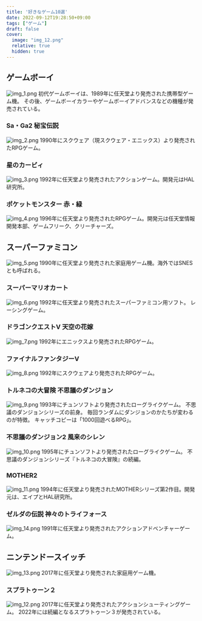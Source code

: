 ```yaml
---
title: '好きなゲーム10選'
date: 2022-09-12T19:28:50+09:00
tags: ["ゲーム"]
draft: false
cover:
  image: "img_12.png"
  relative: true
  hidden: true
---
```


## ゲームボーイ
![img_1.png](img_1.png)
初代ゲームボーイは、1989年に任天堂より発売された携帯型ゲーム機。
その後、ゲームボーイカラーやゲームボーイアドバンスなどの機種が発売されている。

### Sa・Ga2 秘宝伝説
![img_2.png](img_2.png)
1990年にスクウェア（現スクウェア・エニックス）より発売されたRPGゲーム。

### 星のカービィ
![img_3.png](img_3.png)
1992年に任天堂より発売されたアクションゲーム。開発元はHAL研究所。

### ポケットモンスター 赤・緑
![img_4.png](img_4.png)
1996年に任天堂より発売されたRPGゲーム。開発元は任天堂情報開発本部、ゲームフリーク、クリーチャーズ。

## スーパーファミコン
![img_5.png](img_5.png)
1990年に任天堂より発売された家庭用ゲーム機。海外ではSNESとも呼ばれる。

### スーパーマリオカート
![img_6.png](img_6.png)
1992年に任天堂より発売されたスーパーファミコン用ソフト。
レーシングゲーム。

### ドラゴンクエストV 天空の花嫁
![img_7.png](img_7.png)
1992年にエニックスより発売されたRPGゲーム。

### ファイナルファンタジーV
![img_8.png](img_8.png)
1992年にスクウェアより発売されたRPGゲーム。

### トルネコの大冒険 不思議のダンジョン
![img_9.png](img_9.png)
1993年にチュンソフトより発売されたローグライクゲーム。
不思議のダンジョンシリーズの前身。
毎回ランダムにダンジョンのかたちが変わるのが特徴。
キャッチコピーは「1000回遊べるRPG」。

### 不思議のダンジョン2 風来のシレン
![img_10.png](img_10.png)
1995年にチュンソフトより発売されたローグライクゲーム。
不思議のダンジョンシリーズ『トルネコの大冒険』の続編。

### MOTHER2
![img_11.png](img_11.png)
1994年に任天堂より発売されたMOTHERシリーズ第2作目。開発元は、エイプとHAL研究所。

### ゼルダの伝説 神々のトライフォース
![img_14.png](img_14.png)
1991年に任天堂より発売されたアクションアドベンチャーゲーム。

## ニンテンドースイッチ
![img_13.png](img_13.png)
2017年に任天堂より発売された家庭用ゲーム機。

### スプラトゥーン２
![img_12.png](img_12.png)
2017年に任天堂より発売されたアクションシューティングゲーム。
2022年には続編となるスプラトゥーン３が発売されている。

